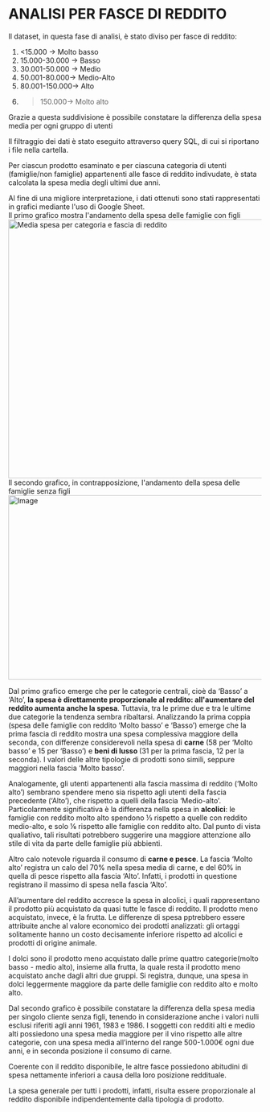 <h1>ANALISI PER FASCE DI REDDITO</h1>

Il dataset, in questa fase di analisi, è stato diviso per fasce di reddito:
1. <15.000 → Molto basso
2. 15.000-30.000 → Basso
3. 30.001-50.000 → Medio
4. 50.001-80.000→ Medio-Alto
5. 80.001-150.000→ Alto
6. >150.000→ Molto alto
<p>
Grazie a questa suddivisione è possibile constatare la differenza della spesa media per
ogni gruppo di utenti
</p><p>
Il filtraggio dei dati è stato eseguito attraverso query SQL, di cui si riportano i file nella cartella.
</p>
<p>Per ciascun prodotto esaminato e per ciascuna categoria di utenti (famiglie/non famiglie) appartenenti alle fasce di reddito indivudate, è stata calcolata la spesa media degli ultimi due anni.
</p>

Al fine di una migliore interpretazione, i dati ottenuti sono stati rappresentati in grafici mediante l'uso di Google Sheet. <br>
Il primo grafico mostra l'andamento della spesa delle famiglie con figli 
<img width="833" height="515" alt="Media spesa per categoria e fascia di reddito " src="https://github.com/user-attachments/assets/5160828b-467e-4f4a-ad4a-55e6a9b51d6f" />
Il secondo grafico, in contrapposizione, l'andamento della spesa delle famiglie senza figli
<img width="592" height="367" alt="Image" src="https://github.com/user-attachments/assets/ebd5a81a-1c17-4d4f-8207-d16d83eae1f4" /> 
<p>
Dal primo grafico emerge che per le categorie centrali, cioè da ‘Basso’ a ‘Alto’, <b>la spesa è direttamente proporzionale al reddito: all'aumentare del reddito aumenta anche la spesa</b>. 
Tuttavia, tra le prime due e tra le ultime due categorie la tendenza sembra ribaltarsi. Analizzando la prima coppia (spesa delle famiglie con reddito ‘Molto basso’ e ‘Basso’) emerge che la prima fascia di reddito mostra una spesa complessiva maggiore della seconda, con differenze considerevoli nella spesa di <b>carne</b>  (58 per ‘Molto basso’ e 15 per ‘Basso’) e <b>beni di lusso </b>(31 per la prima fascia, 12 per la seconda). I valori delle altre tipologie di prodotti sono simili, seppure maggiori nella fascia ‘Molto basso’. </p>
<p>
Analogamente, gli utenti appartenenti alla fascia massima di reddito (‘Molto alto’) sembrano spendere meno sia rispetto agli utenti della fascia precedente (‘Alto’), che rispetto a quelli della fascia ‘Medio-alto’. Particolarmente significativa è la differenza nella spesa in <b>alcolici</b>: le famiglie con reddito molto alto spendono  ⅓  rispetto a quelle con reddito medio-alto, e solo ⅙ rispetto alle famiglie con reddito alto. Dal punto di vista qualiativo, tali risultati potrebbero suggerire una maggiore attenzione allo stile di vita da parte delle famiglie più abbienti. </p> <p>
Altro calo notevole riguarda il consumo di <b>carne e pesce</b>. La fascia ‘Molto alto’ registra un calo del 70% nella spesa media di carne, e del 60% in quella di pesce rispetto alla fascia ‘Alto’. Infatti, i prodotti in questione registrano il massimo di spesa nella fascia ‘Alto’. </p> <p>
All’aumentare del reddito accresce la spesa in alcolici, i quali rappresentano il prodotto più acquistato da quasi tutte le fasce di reddito. 
Il prodotto meno acquistato, invece, è la frutta. Le differenze di spesa pptrebbero essere attribuite anche al valore economico dei prodotti analizzati: gli ortaggi solitamente hanno un costo decisamente inferiore rispetto ad alcolici e prodotti di origine animale. </p>
<p>
I dolci sono il prodotto meno acquistato dalle prime quattro categorie(molto basso - medio alto), insieme alla frutta, la quale resta il prodotto meno acquistato anche dagli altri due gruppi. Si registra, dunque, una spesa in dolci leggermente maggiore da parte delle famiglie con reddito alto e molto alto. 
  </p>
<p>
Dal secondo grafico  è possibile constatare la differenza della spesa media per singolo cliente senza figli, tenendo in considerazione anche i valori nulli esclusi riferiti agli anni 1961, 1983 e 1986. I soggetti con redditi alti e medio alti possiedono una spesa media maggiore per il vino
rispetto alle altre categorie, con una spesa media all’interno del range 500-1.000€ ogni due anni, e in seconda posizione il consumo di carne.</p>
<p>
Coerente con il reddito disponibile, le altre fasce possiedono abitudini di spesa nettamente inferiori a causa della loro posizione reddituale. </p>
<p>
La spesa generale per tutti i prodotti, infatti, risulta essere proporzionale al reddito disponibile
indipendentemente dalla tipologia di prodotto.
<p>

</p>


